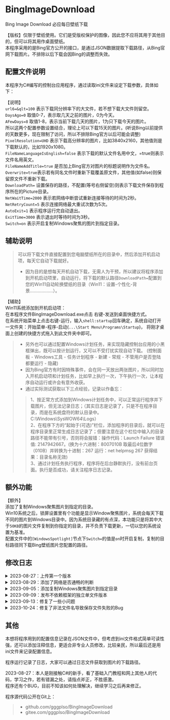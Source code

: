 # BingImageDownload


Bing Image Download 必应每日壁纸下载   

【版权】仅限于壁纸使用。它们是受版权保护的图像，因此您不应将其用于其他目的，但可以将其用作桌面壁纸。  
本程序采用的是Bing官方公开的接口，是通过JSON数据提取下载路径，从Bing官网下载图片。不排除以后下载会因Bing的调整而失效。

## 配置文件说明
本程序为C#编写的控制台应用程序，通过读取ini文件来设定下载参数，具体如下：

【说明】  
`url6=&qlt=100` 表示下载同分辨率下的大文件，若不想下载大文件则留空。  
`DaysAgo=0` 取值0-7，表示取几天之前的图片，0为今天。   
`AFewDays=8` 取值1-8，表示当前下载几天的图片，1为只下载今天的图片。  
所以这两个配置参数设置结合，理论上可以下载15天的图片。(听说Bing以前提供的天数更多，现在限制了访问，所以不排除Bing官方以后可能会调整)   
`PixelResolution=UHD` 表示下载高分辨率的图片，比如3840x2160，其他值则是下载默认的，比如1920x1080。  
`FileNameLanguageIsEnglish=false` 表示下载的默认文件名用中文，=true则表示文件名用英文。  
`FileNameAddTitle=true` 是否加上Bing官方对图片的标题说明作为文件名。  
`Overwrite=true`表示若有同名文件时重新下载覆盖原文件，其他值(如false)则保留原文件不重新下载。  
`DownloadPath=` 设置保存的路径，不配置(等号右侧留空)则表示下载文件保存到程序所在的Picture目录。  
`NetWaitTime=2000` 表示若网络中断尝试重新连接等待的时间为2秒。  
`NetRetryCount=5` 表示连接网络最大重试次数为5次。  
`AutoExit=1` 表示程序运行完自动退出。  
`ExitTime=3000` 表示退出时等待时间为3秒。  
`Switch=on` 表示开启复制Windows聚焦的图片到指定目录。  


## 辅助说明  
> 可以将下载文件直接配置到您电脑壁纸所在的目录中，然后添加开机启动项，每天它自动下载就好。  
 > * 因为目的是想每天开机自动下载，无需人为干预，所以建议将程序添加到开机启动项里，自动运行，将下载的默认路径`DownloadPath=`配置到您的Win11自动轮换壁纸的目录（Win11：设置-个性化-背景………………）。  

【辅助】  
Win11系统添加到开机启动项：  
在本程序文件BingImageDownload.exe点击 右键-发送到桌面快捷方式。  
在系统开始菜单上点击右键-运行，输入`shell:startup`回车确定，系统自动打开一文件夹：开始菜单-程序-启动(`...\Start Menu\Programs\Startup`)， 将刚才桌面上创建的快捷方式拖入到此文件夹中即可。  

 > * 另外也可以通过配置Windows计划任务，来实现隐藏控制台应用的小黑框弹出，既可以按计划运行，又可以不受打扰实现自动下载。  (控制面板 - Windows工具 - 任务计划程序 - 新建 - 常规 - 不管用户是否登陆都要运行 - 隐藏)  
 > * 因为Bing官方有时因特殊事件，会在同一天放出两张图片，所以同时加入开机启动项和计划任务，比如早上执行一次，下午执行一次，让本程序自动运行或许会有意外收获。  
 > * 通过实际测试获取以下三点经验，记录以作备忘：  
 >>  1、按正常方式添加到Windows计划任务中，可以正常运行程序并下载图片，但无法记录日志；（其实日志是记录了，只是不在程序目录，而是在系统盘符的默认目录中。C:\Windows\SysWOW64\Logs）  
     2、在程序下方的“起始于(可选)”栏位，添加程序的目录后，就可以在程序目录里正常生成日志记录了；但要注意在这个栏位中输入的目录路径不能带有引号，否则将会报错：操作代码：Launch Failure  错误值: 2147942667。(换为十六进制：8007010B 取最后4位数字（010B）并转换为十进制：267 运行：net helpmsg 267 获得结果：目录名称无效)  
     3、通过计划任务执行程序，程序将在后台静默执行，没有前台页面。执行是否成功，请关注程序日志记录。  



## 额外功能
【额外】  
添加了复制Windows聚焦图片到指定的目录。  
Win10系统之后，锁屏设置里有个功能是显示Window聚焦图片，系统会每天下载不同的图片到Windows目录中。因为系统目录藏的有点深，本功能只是将其中大于`50KB`的图片文件复制到你指定的目录，并不负责下载更新，一切以您的系统设置为基准。  
配置文件中的`[WindowsSpotlight]`节点下`Switch=`的值是`on`时开启复制，复制的目标路径同下载Bing壁纸图片您配置的路径。


## 修改日志  
<details>
    <summary>
        2023-08-27：上传第一个版本  
    </summary>
</details>
<details>
    <summary>
        2023-08-29：添加了网络是否通畅的判断  
    </summary>
    增加配置文件bing.ini的网络参数节点[NetworkInformation]，若程序运行时网络无法连接，将按该节点下的参数配置来决定重新连接的次数和等待时间。（修正原因：程序添加到了开机启动项，自动运行时网络有可能因刚开机而尚未连接，需要等待……）
</details>
<details>
    <summary>
        2023-09-05：添加复制Windows聚焦图片到指定目录
    </summary>
</details>
<details>
    <summary>
        2023-09-09：发布不依赖框架的独立单文件版本  
    </summary>
    增加配置文件bing.ini的下载设置`Overwrite=true`表示若有同名文件时重新下载覆盖原文件，其他值则保留原文件不重新下载。（修正原因：程序添加到了开机启动项自动运行下载壁纸图片，有时会因为未开机而错过，所以可以将配置[AFewDays=8] 取值设置为8，表示当前下载8天内的所有图片，配置[Overwrite=false]设置为当文件已存在时，不用重新下载。由此来避免短期内因没开机而未下载精美壁纸图片……）  

    其他：Windows锁屏壁纸不复制小于50KB的文件，因为有时微软会让系统下载一些图标、二维码等小文件。  
         日志记录由原来调试期每天新建文件改为一个月新建log文件。  
         修改下载方式从异步改为同步，多文件按顺序逐个下载。  
         网络测试不通畅(ping失败)时也尝试下载。  
</details>
<details>
    <summary>
        2023-09-13：修复了一些小问题
    </summary>
    黔驴技穷，所以短期内应该不会再更新了，目前暂时就这样了…… 感谢大家的支持。  

    ( 若哪位大佬有Edge浏览器背景的接口，请传授小弟，不胜感激 ^_^ )
</details>
<details>
    <summary>
        2023-10-24：修复了非法文件名导致保存文件失败的Bug
    </summary>

    因Bing官方的图片说明中会存在一些英文字符，导致文件保存失败，所以此次特别处理，将路径、文件名中不允许存在的字符替换为空。  

    因此，特意添加一个配置文件FileNameAddTitle=true若有不想将官方标题也作为文件名的，可以改为False。
    FileNameAddTitle=false  （另：FileNameLanguageIsEnglish=true 以英文名保存）  
</details>


## 其他  

本想将程序用到的配置信息记录在JSON文件中，但考虑到ini文件格式简单可读性强，还可以添加注释信息，更适合非专业人员修改，比较亲民，所以最后还是用ini文件来记录配置信息。  

程序运行记录了日志，大家可以通过日志文件获取到图片的下载路径。  

2023-08-27：本人是刚接触C#的新手，看了基础入门教程和网上其他人的代码，学习之作，若有错漏之处，请指点斧正，不胜感激。  
程序还有个BUG，目前不知该如何处理解决，继续学习之后再来修正。

程序源代码公开在Git上：  
> *  github.com/gggplso/BingImageDownload
> *  gitee.com/gggplso/BingImageDownload
  

